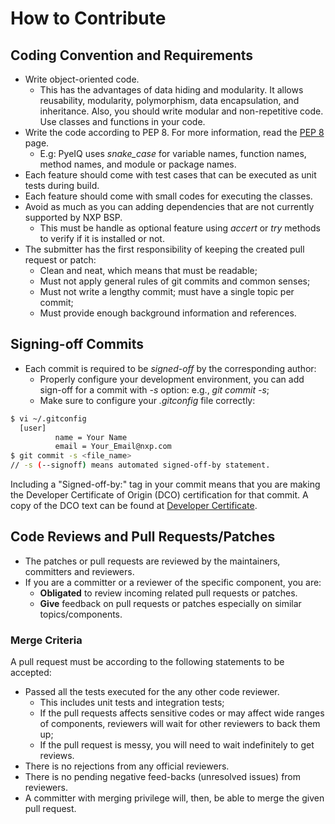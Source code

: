 # How to Contribute

## Coding Convention and Requirements

* Write object-oriented code.
  - This has the advantages of data hiding and modularity. It allows reusability, modularity, polymorphism, data encapsulation, and inheritance. Also, you should write modular and non-repetitive code. Use classes and functions in your code.
* Write the code according to PEP 8. For more information, read the [PEP 8](https://www.python.org/dev/peps/pep-0008/) page.
  - E.g: PyeIQ uses *snake_case* for variable names, function names, method names, and module or package names.
* Each feature should come with test cases that can be executed as unit tests during build.
* Each feature should come with small codes for executing the classes.
* Avoid as much as you can adding dependencies that are not currently supported by NXP BSP.
  - This must be handle as optional feature using _accert_ or _try_ methods to verify if it is installed or not.
* The submitter has the first responsibility of keeping the created pull request or patch:
  - Clean and neat, which means that must be readable;
  - Must not apply general rules of git commits and common senses;
  - Must not write a lengthy commit; must have a single topic per commit;
  - Must provide enough background information and references.

## Signing-off Commits

* Each commit is required to be *signed-off* by the corresponding author:
  - Properly configure your development environment, you can add sign-off for a
commit with *-s* option: e.g., *git commit -s*;
  - Make sure to configure your *.gitconfig* file correctly:
```bash
$ vi ~/.gitconfig
  [user]
          name = Your Name
          email = Your_Email@nxp.com
$ git commit -s <file_name>
// -s (--signoff) means automated signed-off-by statement.
```
Including a "Signed-off-by:" tag in your commit means that you are making the Developer Certificate of Origin (DCO) certification for that commit. A copy of the DCO text can be found at [Developer Certificate](https://developercertificate.org/).

## Code Reviews and Pull Requests/Patches

* The patches or pull requests are reviewed by the maintainers, committers and reviewers.
* If you are a committer or a reviewer of the specific component, you are:
  - **Obligated** to review incoming related pull requests or patches.
  - **Give** feedback on pull requests or patches especially on similar topics/components.

### Merge Criteria

A pull request must be according to the following statements to be accepted:
* Passed all the tests executed for the any other code reviewer.
  - This includes unit tests and integration tests;
  - If the pull requests affects sensitive codes or may affect wide ranges of
    components, reviewers will wait for other reviewers to back them up;
  - If the pull request is messy, you will need to wait indefinitely to get reviews.
* There is no rejections from any official reviewers.
* There is no pending negative feed-backs (unresolved issues) from reviewers.
* A committer with merging privilege will, then, be able to merge the given pull request.
